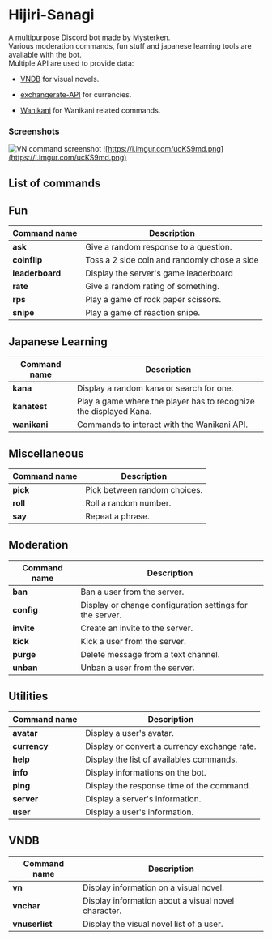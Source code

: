 # Hijiri-Sanagi

A multipurpose Discord bot made by Mysterken.  
Various moderation commands, fun stuff and japanese learning tools are available with the bot.  
Multiple API are used to provide data:  

- [VNDB](https://vndb.org/) for visual novels.

- [exchangerate-API](https://www.exchangerate-api.com/) for currencies.

- [Wanikani](https://www.wanikani.com/) for Wanikani related commands.

### Screenshots

![VN command screenshot](https://i.imgur.com/4NgtxSR.png) ![https://i.imgur.com/ucKS9md.png](https://i.imgur.com/ucKS9md.png)

## List of commands

## Fun

| Command name    | Description                                  |
| --------------- |----------------------------------------------|
| **ask**         | Give a random response to a question.        |
| **coinflip**    | Toss a 2 side coin and randomly chose a side |
| **leaderboard** | Display the server's game leaderboard        |
| **rate**        | Give a random rating of something.           |
| **rps**         | Play a game of rock paper scissors.          |
| **snipe**       | Play a game of reaction snipe.               |

## Japanese Learning

| Command name | Description                                                       |
| ------------ |-------------------------------------------------------------------|
| **kana**     | Display a random kana or search for one.                          |
| **kanatest** | Play a game where the player has to recognize the displayed Kana. |
| **wanikani** | Commands to interact with the Wanikani API.                       |

## Miscellaneous  

| Command name | Description                  |
| ------------ |------------------------------|
| **pick**     | Pick between random choices. |
| **roll**     | Roll a random number.        |
| **say**      | Repeat a phrase.             |

## Moderation

| Command name | Description                                              |
| ------------ |----------------------------------------------------------|
| **ban**      | Ban a user from the server.                              |
| **config**   | Display or change configuration settings for the server. |
| **invite**   | Create an invite to the server.                          |
| **kick**     | Kick a user from the server.                             |
| **purge**    | Delete message from a text channel.                      |
| **unban**    | Unban a user from the server.                            |

## Utilities

| Command name | Description           |
| ------------ |---------------|
| **avatar**   | Display a user's avatar. |
| **currency** | Display or convert a currency exchange rate. |
| **help**     | Display the list of availables commands.     |
| **info**     | Display informations on the bot.             |
| **ping**     | Display the response time of the command.    |
| **server**   | Display a server's information.              |
| **user**     | Display a user's information.                |  

## VNDB

| Command name   | Description                                         |
| -------------- |-----------------------------------------------------|
| **vn**         | Display information on a visual novel.              |
| **vnchar**     | Display information about a visual novel character. |
| **vnuserlist** | Display the visual novel list of a user.            |  
